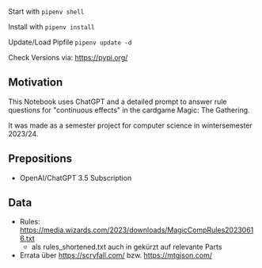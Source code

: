 Start with 
``pipenv shell``

Install with
``pipenv install``

Update/Load Pipfile
``pipenv update -d``

Check Versions via: https://pypi.org/

## Motivation
This Notebook uses ChatGPT and a detailed prompt to answer rule questions for "continuous effects" in the cardgame Magic: The Gathering.

It was made as a semester project for computer science in wintersemester 2023/24.

## Prepositions
- OpenAI/ChatGPT 3.5 Subscription

##  Data
- Rules: https://media.wizards.com/2023/downloads/MagicCompRules20230616.txt
  - als rules_shortened.txt auch in gekürzt auf relevante Parts
- Errata über https://scryfall.com/ bzw. https://mtgjson.com/
